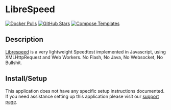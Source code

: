 # LibreSpeed

[![Docker Pulls](https://img.shields.io/docker/pulls/linuxserver/librespeed?style=flat-square&color=607D8B&label=docker%20pulls&logo=docker)](https://hub.docker.com/r/linuxserver/librespeed)
[![GitHub Stars](https://img.shields.io/github/stars/linuxserver/docker-librespeed?style=flat-square&color=607D8B&label=github%20stars&logo=github)](https://github.com/linuxserver/docker-librespeed)
[![Compose Templates](https://img.shields.io/static/v1?style=flat-square&color=607D8B&label=compose&message=templates)](https://github.com/GhostWriters/DockSTARTer/tree/main/compose/.apps/librespeed)

## Description

[Librespeed](https://github.com/librespeed/speedtest) is a very lightweight
Speedtest implemented in Javascript, using XMLHttpRequest and Web Workers. No
Flash, No Java, No Websocket, No Bullshit.

## Install/Setup

This application does not have any specific setup instructions documented. If
you need assistance setting up this application please visit our
[support page](https://dockstarter.com/basics/support/).
